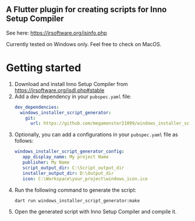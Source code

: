 ## A Flutter plugin for creating scripts for Inno Setup Compiler 
See here: https://jrsoftware.org/isinfo.php

Currently tested on Windows only. Feel free to check on MacOS.

# Getting started

1. Download and install Inno Setup Compiler from https://jrsoftware.org/isdl.php#stable
2. Add a dev dependency in your `pubspec.yaml` file:
    ```yaml
    dev_dependencies:
      windows_installer_script_generator:
        git:
          url: https://github.com/megamonster21099/windows_installer_script_generator
    ```
3. Optionally, you can add a configurations in your `pubspec.yaml` file as follows:
   ```yaml
   windows_installer_script_generator_config:
      app_display_name: My project Name
      publisher: My Name
      script_output_dir: C:\Script_output_dir
      installer_output_dir: D:\Output_dir
      icon: C:\Workspace\your_project\windows_icon.ico
    ```
4. Run the following command to generate the script:
    ```bash
    dart run windows_installer_script_generator:make
    ```
5. Open the generated script with Inno Setup Compiler and compile it.
